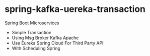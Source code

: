 # spring-kafka-uereka-transaction
Spring Boot Microservices 
- Simple Transaction
- Using Msg Broker Kafka Apache
- Use Eureka Spring Cloud For Third Party API
- With Scheduling Spring

